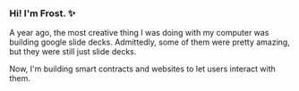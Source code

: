 ### Hi!  I'm Frost. ✨ 

A year ago, the most creative thing I was doing with my computer was building google slide decks.  Admittedly, some of them were pretty amazing, but they were still just slide decks.

Now, I'm building smart contracts and websites to let users interact with them.
